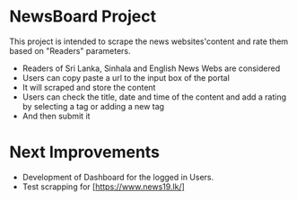 # NewsBoard Project

This project is intended to scrape the news websites'content and rate them based on "Readers" parameters.

- Readers of Sri Lanka, Sinhala and English News Webs are considered
- Users can copy paste a url to the input box of the portal
- It will scraped and store the content
- Users can check the title, date and time of the content and add a rating by selecting a tag or adding a new tag
- And then submit it

# Next Improvements

- Development of Dashboard for the logged in Users.
- Test scrapping for [https://www.news19.lk/]
